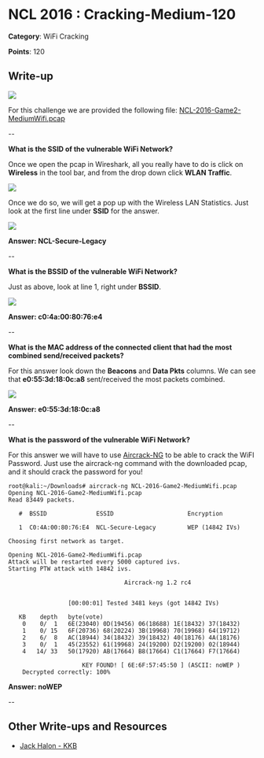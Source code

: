 # NCL 2016 : Cracking-Medium-120

__Category__: WiFi Cracking

__Points__: 120

## Write-up

<a href="https://jhalon.github.io/images/nclp-4.png"><img src="https://jhalon.github.io/images/nclp-4.png"></a>

For this challenge we are provided the following file: [NCL-2016-Game2-MediumWifi.pcap](https://jhalon.github.io/download/NCL-2016-Game2-MediumWifi.pcap)

--

__What is the SSID of the vulnerable WiFi Network?__

Once we open the pcap in Wireshark, all you really have to do is click on __Wireless__ in the tool bar, and from the drop down click __WLAN Traffic__.

<a href="https://jhalon.github.io/images/ncl-ch-2.png"><img src="https://jhalon.github.io/images/ncl-ch-2.png"></a>

Once we do so, we will get a pop up with the Wireless LAN Statistics. Just look at the first line under __SSID__ for the answer.

<a href="https://jhalon.github.io/images/ncl-cm-1.png"><img src="https://jhalon.github.io/images/ncl-cm-1.png"></a>

__Answer: NCL-Secure-Legacy__

--

__What is the BSSID of the vulnerable WiFi Network?__

Just as above, look at line 1, right under __BSSID__.

<a href="https://jhalon.github.io/images/ncl-cm-1.png"><img src="https://jhalon.github.io/images/ncl-cm-1.png"></a>

__Answer: c0:4a:00:80:76:e4__

--

__What is the MAC address of the connected client that had the most combined send/received packets?__

For this answer look down the __Beacons__ and __Data Pkts__ columns. We can see that __e0:55:3d:18:0c:a8__ sent/received the most packets combined.

<a href="https://jhalon.github.io/images/ncl-cm-1.png"><img src="https://jhalon.github.io/images/ncl-cm-1.png"></a>

__Answer: e0:55:3d:18:0c:a8__

--

__What is the password of the vulnerable WiFi Network?__

For this answer we will have to use [Aircrack-NG](https://www.aircrack-ng.org/) to be able to crack the WiFI Password. Just use the aircrack-ng command with the downloaded pcap, and it should crack the password for you!

```console
root@kali:~/Downloads# aircrack-ng NCL-2016-Game2-MediumWifi.pcap 
Opening NCL-2016-Game2-MediumWifi.pcap
Read 83449 packets.

   #  BSSID              ESSID                     Encryption

   1  C0:4A:00:80:76:E4  NCL-Secure-Legacy         WEP (14842 IVs)

Choosing first network as target.

Opening NCL-2016-Game2-MediumWifi.pcap
Attack will be restarted every 5000 captured ivs.
Starting PTW attack with 14842 ivs.

                                 Aircrack-ng 1.2 rc4


                 [00:00:01] Tested 3481 keys (got 14842 IVs)

   KB    depth   byte(vote)
    0    0/  1   6E(23040) 0D(19456) 06(18688) 1E(18432) 37(18432) 
    1    0/ 15   6F(20736) 68(20224) 3B(19968) 70(19968) 64(19712) 
    2    6/  8   AC(18944) 34(18432) 39(18432) 40(18176) 4A(18176) 
    3    0/  1   45(23552) 61(19968) 24(19200) D2(19200) 02(18944) 
    4   14/ 33   50(17920) AB(17664) B8(17664) C1(17664) F7(17664) 

                     KEY FOUND! [ 6E:6F:57:45:50 ] (ASCII: noWEP )
	Decrypted correctly: 100%

```

__Answer: noWEP__

--

## Other Write-ups and Resources

* [Jack Halon - KKB](https://jhalon.github.io/ncl-regular-season-2/)
